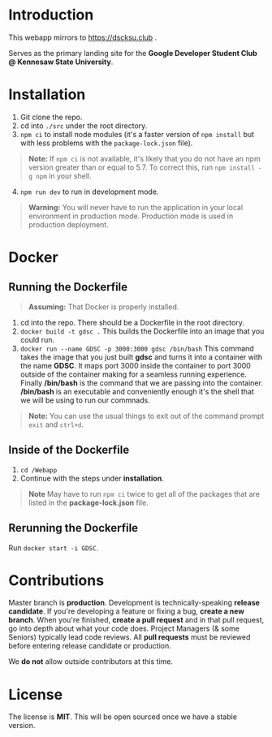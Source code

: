 # Introduction
This webapp mirrors to https://dscksu.club .

Serves as the primary landing site for the **Google Developer Student Club @ Kennesaw State University**. 

# Installation

1. Git clone the repo.
2. cd into ``./src`` under the root directory.
3. ``npm ci`` to install node modules (it's a faster version of ``npm install`` but with less problems with the ``package-lock.json`` file). 
> **Note:** If ``npm ci`` is not available, it's likely that you do not have an npm version greater than or equal to 5.7. To correct this, run ``npm install -g npm`` in your shell.
4. ``npm run dev`` to run in development mode.
> **Warning:** You will never have to run the application in your local environment in production mode. Production mode is used in production deployment.

# Docker

## Running the Dockerfile
> **Assuming:** That Docker is properly installed.
1. cd into the repo. There should be a Dockerfile in the root directory.
2. ``docker build -t gdsc .`` This builds the Dockerfile into an image that you could run.
3. ``docker run --name GDSC -p 3000:3000 gdsc /bin/bash`` This command takes the image that you just built **gdsc** and turns it into a container with the name **GDSC**. It maps port 3000 inside the container to port 3000 outside of the container making for a seamless running experience. Finally **/bin/bash** is the command that we are passing into the container. **/bin/bash** is an executable and conveniently enough it's the shell that we will be using to run our commnads.
> **Note:** You can use the usual things to exit out of the command prompt ``exit`` and `ctrl+d`.

## Inside of the Dockerfile

1. ``cd /Webapp`` 
2. Continue with the steps under **installation**. 
> **Note** May have to run ``npm ci`` twice to get all of the packages that are listed in the **package-lock.json** file.

## Rerunning the Dockerfile

Run ``docker start -i GDSC``.

# Contributions

Master branch is **production**. Development is technically-speaking **release candidate**. If you're developing a feature or fixing a bug, **create a new branch**. When you're finished, **create a pull request** and in that pull request, go into depth about what your code does. Project Managers (& some Seniors) typically lead code reviews. All **pull requests** must be reviewed before entering release candidate or production. 

We **do not** allow outside contributors at this time.

# License

The license is **MIT**. This will be open sourced once we have a stable version. 
